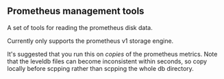 Prometheus management tools
---------------------------

A set of tools for reading the prometheus disk data.

Currently only supports the prometheus v1 storage engine.

It's suggested that you run this on *copies* of the prometheus metrics. Note
that the leveldb files can become inconsistent within seconds, so copy locally
before scpping rather than scpping the whole db directory.

